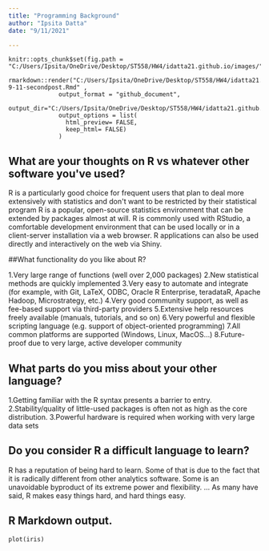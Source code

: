 ```yaml
---
title: "Programming Background"
author: "Ipsita Datta"
date: "9/11/2021"

---
```

```{r setup, include=FALSE}
knitr::opts_chunk$set(fig.path = "C:/Users/Ipsita/OneDrive/Desktop/ST558/HW4/idatta21.github.io/images/")

```
```
rmarkdown::render("C:/Users/Ipsita/OneDrive/Desktop/ST558/HW4/idatta21.github.io/_Rmd/2021-9-11-secondpost.Rmd" ,
              output_format = "github_document",
              output_dir="C:/Users/Ipsita/OneDrive/Desktop/ST558/HW4/idatta21.github.io/_posts",
              output_options = list(
                html_preview= FALSE,
                keep_html= FALSE)
              )
```
## What are your thoughts on R vs whatever other software you've used?

R is a particularly good choice for frequent users that plan to deal more extensively with statistics and don't want to be restricted by their statistical program R is a popular, open-source statistics environment that can be extended by packages almost at will. R is commonly used with RStudio, a comfortable development environment that can be used locally or in a client-server installation via a web browser. R applications can also be used directly and interactively on the web via Shiny. <br>  

##What functionality do you like about R?

1.Very large range of functions (well over 2,000 packages)
2.New statistical methods are quickly implemented
3.Very easy to automate and integrate (for example, with Git, LaTeX, ODBC, Oracle R Enterprise, teradataR, Apache Hadoop, Microstrategy, etc.)
4.Very good community support, as well as fee-based support via third-party providers
5.Extensive help resources freely available (manuals, tutorials, and so on)
6.Very powerful and flexible scripting language (e.g. support of object-oriented programming)
7.All common platforms are supported (Windows, Linux, MacOS…)
8.Future-proof due to very large, active developer community <br>  

## What parts do you miss about your other language?

1.Getting familiar with the R syntax presents a barrier to entry.
2.Stability/quality of little-used packages is often not as high as the core distribution.
3.Powerful hardware is required when working with very large data sets
## Do you consider R a difficult language to learn?

R has a reputation of being hard to learn. Some of that is due to the fact that it is radically different from other analytics software. Some is an unavoidable byproduct of its extreme power and flexibility. ... As many have said, R makes easy things hard, and hard things easy. 

## R Markdown output.
```{r ,echo=FALSE }
plot(iris)
```
